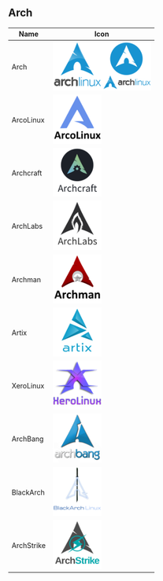 ## Arch
Name|Icon
--|--
Arch|<img src="0-Arch_Linux1.png" width="100px"><img src="0-Arch_Linux.png" width="100px">
ArcoLinux|<img src="1-ArcoLinux.png" width="100px">
Archcraft|<img src="2-Archcraft.png" width="100px">
ArchLabs|<img src="3-ArchLabs.png" width="100px">
Archman|<img src="4-Archman.png" width="100px">
Artix|<img src="5-Artix.png" width="100px">
XeroLinux|<img src="6-XeroLinux.png" width="100px">
ArchBang|<img src="7-ArchBang.png" width="100px">
BlackArch|<img src="8-BlackArch.png" width="100px">
ArchStrike|<img src="9-ArchStrike.png" width="100px">
